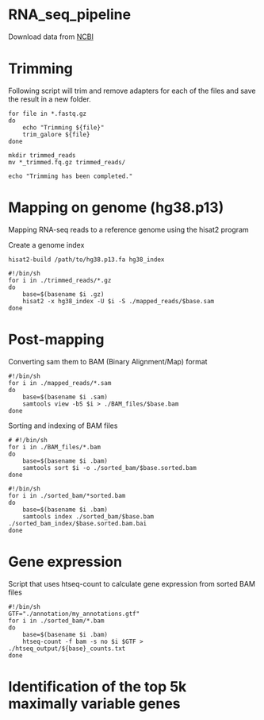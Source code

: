 # RNA_seq_pipeline

Download data from [NCBI](https://www.ncbi.nlm.nih.gov/sra)

<h1>Trimming</h1>
<p>Following script will trim and remove adapters for each of the files and save the result in a new folder.</p>

```
for file in *.fastq.gz
do
    echo "Trimming ${file}"
    trim_galore ${file}
done

mkdir trimmed_reads
mv *_trimmed.fq.gz trimmed_reads/

echo "Trimming has been completed."
```
<h1>Mapping on genome (hg38.p13)</h1>
<p>Mapping RNA-seq reads to a reference genome using the hisat2 program</p>

<p>Create a genome index</p>

```
hisat2-build /path/to/hg38.p13.fa hg38_index
```

```
#!/bin/sh
for i in ./trimmed_reads/*.gz
do
    base=$(basename $i .gz)
    hisat2 -x hg38_index -U $i -S ./mapped_reads/$base.sam
done
```
<h1>Post-mapping</h1>
<p>Сonverting sam them to BAM (Binary Alignment/Map) format</p>

```
#!/bin/sh
for i in ./mapped_reads/*.sam
do
    base=$(basename $i .sam)
    samtools view -bS $i > ./BAM_files/$base.bam
done
```
<p>Sorting and indexing of BAM files</p>

```
# #!/bin/sh
for i in ./BAM_files/*.bam
do
    base=$(basename $i .bam)
    samtools sort $i -o ./sorted_bam/$base.sorted.bam
done
```

```
#!/bin/sh
for i in ./sorted_bam/*sorted.bam
do
    base=$(basename $i .bam)
    samtools index ./sorted_bam/$base.bam ./sorted_bam_index/$base.sorted.bam.bai
done
```

<h1>Gene expression</h1>
<p>Script that uses htseq-count to calculate gene expression from sorted BAM files</p>

```
#!/bin/sh
GTF="./annotation/my_annotations.gtf"
for i in ./sorted_bam/*.bam
do
    base=$(basename $i .bam)
    htseq-count -f bam -s no $i $GTF > ./htseq_output/${base}_counts.txt
done
```
<h1>Identification of the top 5k maximally variable genes</h1>


